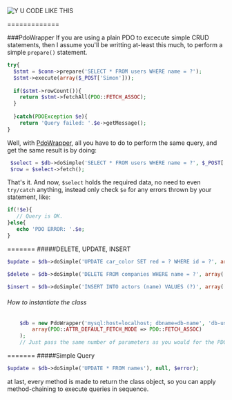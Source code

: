 ![Y U CODE LIKE THIS](http://i.imm.io/1hRAR.jpeg)

 
=============

###PdoWrapper
If you are using a plain PDO to excecute simple CRUD statements, then I assume you'll be writting at-least this much, to perform a simple `prepare()` statement. 

```` php            
try{
  $stmt = $conn->prepare('SELECT * FROM users WHERE name = ?');
  $stmt->execute(array($_POST['Simon']));
  
  if($stmt->rowCount()){
    return $stmt->fetchAll(PDO::FETCH_ASSOC); 
  }
  
  }catch(PDOException $e){
    return 'Query failed: '.$e->getMessage();
}
````
 Well,  with [PdoWrapper](https://github.com/simon-eQ/PdoWrapper), all you have to do to perform the same query, and  get the same result is by doing:

```` php     
 $select = $db->doSimple('SELECT * FROM users WHERE name = ?', $_POST['Simon'], $e);
 $row = $select->fetch(); 
````
That's it. And now, `$select` holds the required data, no need to even `try/catch` anything, instead only check `$e` for any errors
thrown by your statement, like: 
 ```` php
 if(!$e){
    // Query is OK.
 }else{
    echo 'PDO ERROR: '.$e;
 }
 ````
=======
#####DELETE, UPDATE, INSERT

```` php 
$update = $db->doSimple('UPDATE car_color SET red = ? WHERE id = ?', array('blue', 1), $error);
````
```` php 
$delete = $db->doSimple('DELETE FROM companies WHERE name = ?', array('Monsanto'), $error);
````
```` php 
$insert = $db->doSimple('INSERT INTO actors (name) VALUES (?)', array('Chuck Norris'), $error);
````
###### How to instantiate the class
```` php 
	$db = new PdoWrapper('mysql:host=localhost; dbname=db-name', 'db-user', 'db-pass'
		array(PDO::ATTR_DEFAULT_FETCH_MODE => PDO::FETCH_ASSOC)
	);
	// Just pass the same number of parameters as you would for the PDO() object
````

=======
#####Simple Query
```` php 
$update = $db->doSimple('UPDATE * FROM names'), null, $error);
```` 
at last, every method is made to return the class object, so you can apply method-chaining to execute queries in sequence. 
